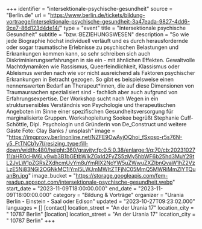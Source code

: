 +++
identifier = "intersektionale-psychische-gesundheit"
source = "Berlin.de"
url = "https://www.berlin.de/tickets/bildung-vortraege/intersektionale-psychische-gesundheit-3a47eada-9827-4dd6-9ce7-86d123d4de14/"
type = "event"
title = "Intersektionale psychische Gesundheit"
subtitle = "bzw.:BEZIEHUNGSWESEN"
description = "So wie jede Biographie höchst individuell verläuft und es durch herausfordernde oder sogar traumatische Erlebnisse zu psychischen Belastungen und Erkrankungen kommen kann, so sehr schreiben sich auch Diskriminierungserfahrungen in sie ein - mit ähnlichen Effekten. Gewaltvolle Machtdynamiken wie Rassismus, Queerfeindlichkeit, Klassismus oder Ableismus werden nach wie vor nicht ausreichend als Faktoren psychischer Erkrankungen in Betracht gezogen. So gibt es beispielsweise einen nennenswerten Bedarf an Therapeut*innen, die auf diese Dimensionen von Traumaursachen spezialisiert sind - fachlich aber auch aufgrund von Erfahrungsexpertise. Der Workshop sucht nach Wegen in ein struktursensibles Verständnis von Psychologie und therapeutischen Angeboten im Sinne einer spezifischen Gesundheitsversorgung für marginalisierte Gruppen. Workshopleitung Sookee begrüßt Stephanie Cuff-Schöttle, Dipl. Psychologin und Gründerin von De_Construct und weitere Gäste Foto: Clay Banks / unsplash"
image = "https://imgproxy.berlinonline.net/NZFE9OwAyjOQhoi_fSxpsp-r5s76N-y5_FtTNCb1y7I/resizing_type:fill-down/width:480/height:360/gravity:fp:0.5:0.38/enlarge:1/q:70/cb:2023102711/aHR0cHM6Ly9wb3B1bGEtbWlkZGxld2FyZS5zMy5hbWF6b25hd3MuY29tL2JvLW1pZGRsZXdhcmUvYm8uYmRlX2NoYW5uZWwuZXZlbnQvaW1hZ2VzLzE5Ni83NGI2OGNkMC1lYmI5LWJmMWItZTFjNC05MmQ5MWRiMmZlYTQuanBn.jpg"
image_bucket = "https://storage.googleapis.com/fem-readup.appspot.com/intersektionale-psychische-gesundheit.webp"
start_date = "2023-11-09T18:00:00.000"
end_date = "2023-11-09T18:00:00.000"
category = "Bildung & Vorträge"
organizer = "Urania Berlin - Einstein - Saal oder Edison"
updated = "2023-10-27T09:23:02.000"
languages = []
[contact]
location_street = "An der Urania 17"
location_city = " 10787 Berlin"
[location]
location_street = "An der Urania 17"
location_city = " 10787 Berlin"
+++